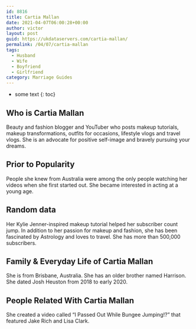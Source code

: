 ```yaml
---
id: 8816
title: Cartia Mallan
date: 2021-04-07T06:00:28+00:00
author: victor
layout: post
guid: https://ukdataservers.com/cartia-mallan/
permalink: /04/07/cartia-mallan
tags:
  - Husband
  - Wife
  - Boyfriend
  - Girlfriend
category: Marriage Guides
---
```


* some text
{: toc}


## Who is Cartia Mallan



Beauty and fashion blogger and YouTuber who posts makeup tutorials, makeup transformations, outfits for occasions, lifestyle vlogs and travel vlogs. She is an advocate for positive self-image and bravely pursuing your dreams.

                
                
                
## Prior to Popularity



People she knew from Australia were among the only people watching her videos when she first started out. She became interested in acting at a young age.

                
                
                
## Random data



Her Kylie Jenner-inspired makeup tutorial helped her subscriber count jump. In addition to her passion for makeup and fashion, she has been fascinated by Astrology and loves to travel. She has more than 500,000 subscribers.

                
                
                
## Family & Everyday Life of Cartia Mallan



She is from Brisbane, Australia. She has an older brother named Harrison. She dated Josh Heuston from 2018 to early 2020.

                
                
                
## People Related With Cartia Mallan



She created a video called &#8220;I Passed Out While Bungee Jumping!?&#8221; that featured Jake Rich and Lisa Clark.

                
              
            
          
          
          
